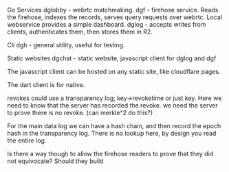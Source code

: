 
Go Services
dglobby - webrtc matchmaking.
dgf - firehose service. Reads the firehose, indexes the records, serves query requests over webrtc. Local webservice provides a simple dashboard.
dglog - accepts writes from clients, authenticates them, then stores them in R2. 

Cli
dgh - general utility, useful for testing.

Static websites
dgchat - static website, javascript client for dglog and dgf






The javascript client can be hosted on any static site, like cloudflare pages.

The dart client is for native.



revokes could use a transparency log; key->revoketime or just key. Here we need to know that the server has recorded the revoke. we need the server to prove there is no revoke. (can merkle^2 do this?)

For the main data log we can have a hash chain, and then record the epoch hash in the transparency log. There is no lookup here, by design you read the entire log.

Is there a way though to allow the firehose readers to prove that they did not equivocate? Should they build 